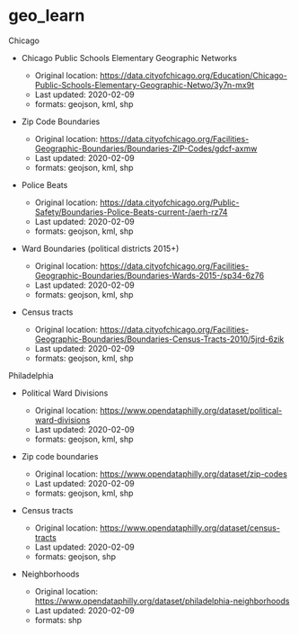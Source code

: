 # geo_learn



Chicago 
  - Chicago Public Schools Elementary Geographic Networks
    - Original location: https://data.cityofchicago.org/Education/Chicago-Public-Schools-Elementary-Geographic-Netwo/3y7n-mx9t
    - Last updated: 2020-02-09
    - formats: geojson, kml, shp
    
  - Zip Code Boundaries
    - Original location: https://data.cityofchicago.org/Facilities-Geographic-Boundaries/Boundaries-ZIP-Codes/gdcf-axmw
    - Last updated: 2020-02-09
    - formats: geojson, kml, shp
   
  - Police Beats 
    - Original location: https://data.cityofchicago.org/Public-Safety/Boundaries-Police-Beats-current-/aerh-rz74
    - Last updated: 2020-02-09
    - formats: geojson, kml, shp
    
  - Ward Boundaries (political districts 2015+)
    - Original location: https://data.cityofchicago.org/Facilities-Geographic-Boundaries/Boundaries-Wards-2015-/sp34-6z76
    - Last updated: 2020-02-09
    - formats: geojson, kml, shp
    
  - Census tracts
    - Original location: https://data.cityofchicago.org/Facilities-Geographic-Boundaries/Boundaries-Census-Tracts-2010/5jrd-6zik
    - Last updated: 2020-02-09
    - formats: geojson, kml, shp
    
Philadelphia 
  - Political Ward Divisions
    - Original location: https://www.opendataphilly.org/dataset/political-ward-divisions
    - Last updated: 2020-02-09
    - formats: geojson, kml, shp

  - Zip code boundaries
    - Original location: https://www.opendataphilly.org/dataset/zip-codes
    - Last updated: 2020-02-09
    - formats: geojson, kml, shp
  
  - Census tracts
    - Original location: https://www.opendataphilly.org/dataset/census-tracts 
    - Last updated: 2020-02-09
    - formats: geojson, shp
  
  - Neighborhoods
    - Original location: https://www.opendataphilly.org/dataset/philadelphia-neighborhoods 
    - Last updated: 2020-02-09
    - formats: shp

